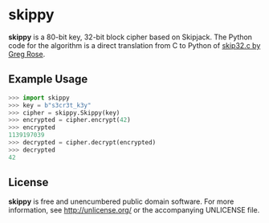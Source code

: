 # skippy
**skippy** is a 80-bit key, 32-bit block cipher based on Skipjack.
The Python code for the algorithm is a direct translation from C to Python of
[skip32.c by Greg Rose](http://www.qualcomm.com.au/PublicationsDocs/skip32.c).

## Example Usage
```python
>>> import skippy
>>> key = b"s3cr3t_k3y"
>>> cipher = skippy.Skippy(key)
>>> encrypted = cipher.encrypt(42)
>>> encrypted
1139197039
>>> decrypted = cipher.decrypt(encrypted)
>>> decrypted
42
```

## License
**skippy** is free and unencumbered public domain software.
For more information, see http://unlicense.org/ or the accompanying UNLICENSE file.
